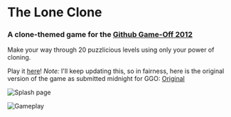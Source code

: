 # The Lone Clone

### A clone-themed game for the [Github Game-Off 2012](https://github.com/github/game-off-2012)

Make your way through 20 puzzlicious levels using only your power of cloning.

Play it [here](https://s3.amazonaws.com/james_gary/theLoneClone/index.html)!
*Note:* I'll keep updating this, so in fairness, here is the original version of the game as submitted midnight for GGO: [Original](https://s3.amazonaws.com/james_gary/github-gameoff/theLoneClone/index.html)

![Splash page](http://i.imgur.com/1ahvg.png)

![Gameplay](http://i.imgur.com/eDknv.png)